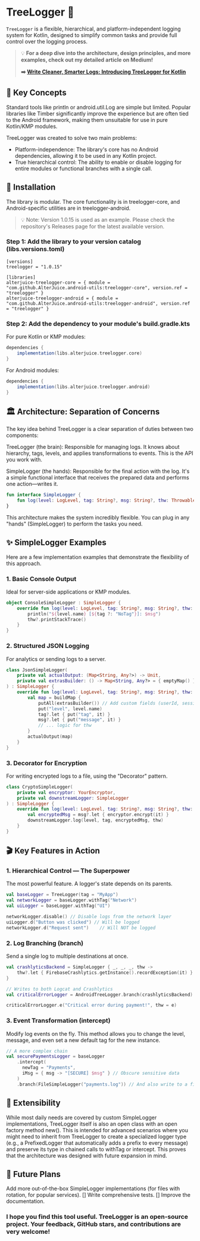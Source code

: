 # TreeLogger 🌳
`TreeLogger` is a flexible, hierarchical, and platform-independent logging system for Kotlin, designed to simplify common tasks and provide full control over the logging process.

> 💡 **For a deep dive into the architecture, design principles, and more examples, check out my detailed article on Medium!**
> 
> **➡️ [Write Cleaner, Smarter Logs: Introducing TreeLogger for Kotlin](https://medium.com/@bohdan.snurnitsyn/write-cleaner-smarter-logs-introducing-treelogger-for-kotlin-794a531ffa30)**


## 🌳 Key Concepts
Standard tools like println or android.util.Log are simple but limited. Popular libraries like Timber significantly improve the experience but are often tied to the Android framework, making them unsuitable for use in pure Kotlin/KMP modules.

TreeLogger was created to solve two main problems:

- Platform-independence: The library's core has no Android dependencies, allowing it to be used in any Kotlin project.
- True hierarchical control: The ability to enable or disable logging for entire modules or functional branches with a single call.

## 🚀 Installation
The library is modular. The core functionality is in treelogger-core, and Android-specific utilities are in treelogger-android.

> 💡 Note: Version 1.0.15 is used as an example. Please check the repository's Releases page for the latest available version.

### Step 1: Add the library to your version catalog (libs.versions.toml)
```
[versions]
treelogger = "1.0.15"

[libraries]
alterjuice-treelogger-core = { module = "com.github.AlterJuice.android-utils:treelogger-core", version.ref = "treelogger" }
alterjuice-treelogger-android = { module = "com.github.AlterJuice.android-utils:treelogger-android", version.ref = "treelogger" }
```

### Step 2: Add the dependency to your module's build.gradle.kts
For pure Kotlin or KMP modules:
```gradle
dependencies {
    implementation(libs.alterjuice.treelogger.core)
}

```
For Android modules:
```gradle
dependencies {
    implementation(libs.alterjuice.treelogger.android)
}
```

## 🏛️ Architecture: Separation of Concerns
The key idea behind TreeLogger is a clear separation of duties between two components:

TreeLogger (the brain): Responsible for managing logs. It knows about hierarchy, tags, levels, and applies transformations to events. This is the API you work with.

SimpleLogger (the hands): Responsible for the final action with the log. It's a simple functional interface that receives the prepared data and performs one action—writes it.

```kotlin
fun interface SimpleLogger {
    fun log(level: LogLevel, tag: String?, msg: String?, thw: Throwable?)
}
```

This architecture makes the system incredibly flexible. You can plug in any "hands" (SimpleLogger) to perform the tasks you need.

## ✨ SimpleLogger Examples
Here are a few implementation examples that demonstrate the flexibility of this approach.

### 1. Basic Console Output
Ideal for server-side applications or KMP modules.

```kotlin
object ConsoleSimpleLogger : SimpleLogger {
    override fun log(level: LogLevel, tag: String?, msg: String?, thw: Throwable?) {
        println("${level.name} [${tag ?: "NoTag"}]: $msg")
        thw?.printStackTrace()
    }
}
```

### 2. Structured JSON Logging
For analytics or sending logs to a server.

```kotlin
class JsonSimpleLogger(
    private val actualOutput: (Map<String, Any?>) -> Unit,
    private val extrasBuilder: () -> Map<String, Any?> = { emptyMap() }
) : SimpleLogger {
    override fun log(level: LogLevel, tag: String?, msg: String?, thw: Throwable?) {
        val map = buildMap {
            putAll(extrasBuilder()) // Add custom fields (userId, sessionId, etc.)
            put("level", level.name)
            tag?.let { put("tag", it) }
            msg?.let { put("message", it) }
            // ... logic for thw
        }
        actualOutput(map)
    }
}
```

### 3. Decorator for Encryption
For writing encrypted logs to a file, using the "Decorator" pattern.

```kotlin
class CryptoSimpleLogger(
    private val encryptor: YourEncryptor,
    private val downstreamLogger: SimpleLogger
) : SimpleLogger {
    override fun log(level: LogLevel, tag: String?, msg: String?, thw: Throwable?) {
        val encryptedMsg = msg?.let { encryptor.encrypt(it) }
        downstreamLogger.log(level, tag, encryptedMsg, thw)
    }
}
```

## 🎬 Key Features in Action
### 1. Hierarchical Control — The Superpower
The most powerful feature. A logger's state depends on its parents.

```kotlin
val baseLogger = TreeLogger(tag = "MyApp")
val networkLogger = baseLogger.withTag("Network")
val uiLogger = baseLogger.withTag("UI")

networkLogger.disable() // Disable logs from the network layer
uiLogger.d("Button was clicked") // Will be logged
networkLogger.d("Request sent")    // Will NOT be logged
```

### 2. Log Branching (branch)
Send a single log to multiple destinations at once.

```kotlin
val crashlyticsBackend = SimpleLogger { _, _, _, thw ->
    thw?.let { FirebaseCrashlytics.getInstance().recordException(it) }
}

// Writes to both Logcat and Crashlytics
val criticalErrorLogger = AndroidTreeLogger.branch(crashlyticsBackend)

criticalErrorLogger.e("Critical error during payment!", thw = e)
```

### 3. Event Transformation (intercept)
Modify log events on the fly. This method allows you to change the level, message, and even set a new default tag for the new instance.

```kotlin
// A more complex chain
val securePaymentsLogger = baseLogger
    .intercept(
      newTag = "Payments", 
      iMsg = { msg -> "[SECURE] $msg" } // Obscure sensitive data
    )
    .branch(FileSimpleLogger("payments.log")) // And also write to a file
```

## 🔌 Extensibility
While most daily needs are covered by custom SimpleLogger implementations, TreeLogger itself is also an open class with an open factory method new(). This is intended for advanced scenarios where you might need to inherit from TreeLogger to create a specialized logger type (e.g., a PrefixedLogger that automatically adds a prefix to every message) and preserve its type in chained calls to withTag or intercept. This proves that the architecture was designed with future expansion in mind.

## 🏁 Future Plans
Add more out-of-the-box SimpleLogger implementations (for files with rotation, for popular services).
[] Write comprehensive tests.
[] Improve the documentation.

### I hope you find this tool useful. TreeLogger is an open-source project. Your feedback, GitHub stars, and contributions are very welcome!
